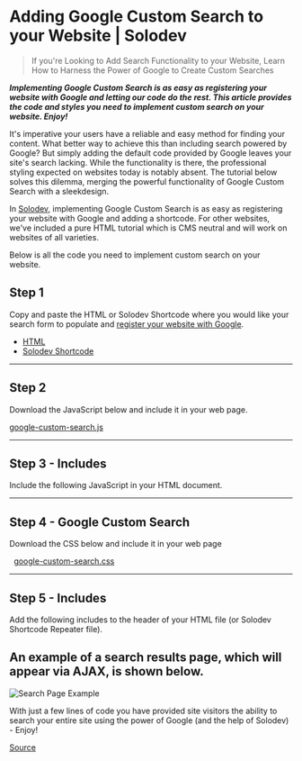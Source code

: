 # Adding Google Custom Search to your Website | Solodev

> If you're Looking to Add Search Functionality to your Website, Learn How to Harness the Power of Google to Create Custom Searches

_**Implementing Google Custom Search is as easy as registering your website with Google and letting our code do the rest. This article provides the code and styles you need to implement custom search on your website. Enjoy!**_

It's imperative your users have a reliable and easy method for finding your content. What better way to achieve this than including search powered by Google? But simply adding the default code provided by Google leaves your site's search lacking. While the functionality is there, the professional styling expected on websites today is notably absent. The tutorial below solves this dilemma, merging the powerful functionality of Google Custom Search with a sleekdesign.

In [Solodev](https://www.solodev.com/), implementing Google Custom Search is as easy as registering your website with Google and adding a shortcode. For other websites, we've included a pure HTML tutorial which is CMS neutral and will work on websites of all varieties.

Below is all the code you need to implement custom search on your website.

Step 1
------

Copy and paste the HTML or Solodev Shortcode where you would like your search form to populate and [register your website with Google](http://cse.google.com/).

*   [HTML](#code1)
*   [Solodev Shortcode](#code2)

* * *

Step 2
------

Download the JavaScript below and include it in your web page.

[google-custom-search.js](chrome-extension://cjedbglnccaioiolemnfhjncicchinao/core/fileparse.php/131/urlt/google-custom-search.js)

* * *

Step 3 - Includes
-----------------

Include the following JavaScript in your HTML document.

* * *

Step 4 - Google Custom Search
-----------------------------

Download the CSS below and include it in your web page

  [google-custom-search.css](chrome-extension://cjedbglnccaioiolemnfhjncicchinao/core/fileparse.php/131/urlt/google-custom-search.css)

* * *

Step 5 - Includes
-----------------

Add the following includes to the header of your HTML file (or Solodev Shortcode Repeater file).

An example of a search results page, which will appear via AJAX, is shown below.
--------------------------------------------------------------------------------

![Search Page Example](chrome-extension://cjedbglnccaioiolemnfhjncicchinao/core/fileparse.php/131/urlt/search-custom-ajax.png)

With just a few lines of code you have provided site visitors the ability to search your entire site using the power of Google (and the help of Solodev) - Enjoy!


[Source](https://www.solodev.com/blog/web-design/adding-google-custom-search-to-your-website.stml)